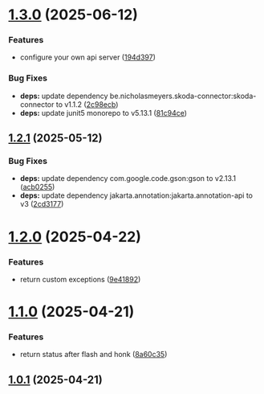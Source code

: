 # [1.3.0](https://github.com/nicholasM95/skoda-api-client/compare/v1.2.1...v1.3.0) (2025-06-12)


### Features

* configure your own api server ([194d397](https://github.com/nicholasM95/skoda-api-client/commit/194d397946a4097ee66ef4fec7aeac46b5c8efc3))


### Bug Fixes

* **deps:** update dependency be.nicholasmeyers.skoda-connector:skoda-connector to v1.1.2 ([2c98ecb](https://github.com/nicholasM95/skoda-api-client/commit/2c98ecbdca70e374e14401e2ad03e57fcc383a56))
* **deps:** update junit5 monorepo to v5.13.1 ([81c94ce](https://github.com/nicholasM95/skoda-api-client/commit/81c94cea1b0a543fb0bd6768932510a3859eacbc))

## [1.2.1](https://github.com/nicholasM95/skoda-api-client/compare/v1.2.0...v1.2.1) (2025-05-12)


### Bug Fixes

* **deps:** update dependency com.google.code.gson:gson to v2.13.1 ([acb0255](https://github.com/nicholasM95/skoda-api-client/commit/acb02558e319409189f76649b32b042dd261062e))
* **deps:** update dependency jakarta.annotation:jakarta.annotation-api to v3 ([2cd3177](https://github.com/nicholasM95/skoda-api-client/commit/2cd31772867de288554a1121c6ce8ef636d5a2d7))

# [1.2.0](https://github.com/nicholasM95/skoda-api-client/compare/v1.1.0...v1.2.0) (2025-04-22)


### Features

* return custom exceptions ([9e41892](https://github.com/nicholasM95/skoda-api-client/commit/9e4189236e673dbbd862ca9d1695e8d22b099586))

# [1.1.0](https://github.com/nicholasM95/skoda-api-client/compare/v1.0.1...v1.1.0) (2025-04-21)


### Features

* return status after flash and honk ([8a60c35](https://github.com/nicholasM95/skoda-api-client/commit/8a60c35a2387ef118e97c155255305cb96c7d37d))

## [1.0.1](https://github.com/nicholasM95/skoda-api-client/compare/v1.0.0...v1.0.1) (2025-04-21)

